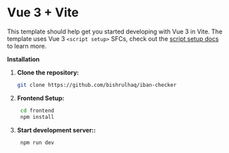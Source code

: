# Vue 3 + Vite

This template should help get you started developing with Vue 3 in Vite. The template uses Vue 3 `<script setup>` SFCs, check out the [script setup docs](https://v3.vuejs.org/api/sfc-script-setup.html#sfc-script-setup) to learn more.



**Installation**

1. **Clone the repository:**
   ```bash
   git clone https://github.com/bishrulhaq/iban-checker
   ```
2. **Frontend Setup:**
   ```bash
    cd frontend
    npm install 
   ```
3. **Start development server::**
   ```bash
    npm run dev 
   ```